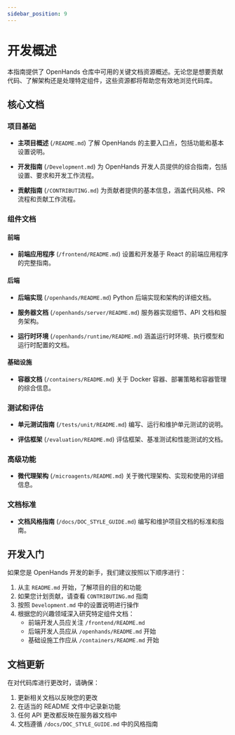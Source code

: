 ```yaml
---
sidebar_position: 9
---
```


# 开发概述

本指南提供了 OpenHands 仓库中可用的关键文档资源概述。无论您是想要贡献代码、了解架构还是处理特定组件，这些资源都将帮助您有效地浏览代码库。

## 核心文档

### 项目基础
- **主项目概述** (`/README.md`)
  了解 OpenHands 的主要入口点，包括功能和基本设置说明。

- **开发指南** (`/Development.md`)
  为 OpenHands 开发人员提供的综合指南，包括设置、要求和开发工作流程。

- **贡献指南** (`/CONTRIBUTING.md`)
  为贡献者提供的基本信息，涵盖代码风格、PR 流程和贡献工作流程。

### 组件文档

#### 前端
- **前端应用程序** (`/frontend/README.md`)
  设置和开发基于 React 的前端应用程序的完整指南。

#### 后端
- **后端实现** (`/openhands/README.md`)
  Python 后端实现和架构的详细文档。

- **服务器文档** (`/openhands/server/README.md`)
  服务器实现细节、API 文档和服务架构。

- **运行时环境** (`/openhands/runtime/README.md`)
  涵盖运行时环境、执行模型和运行时配置的文档。

#### 基础设施
- **容器文档** (`/containers/README.md`)
  关于 Docker 容器、部署策略和容器管理的综合信息。

### 测试和评估
- **单元测试指南** (`/tests/unit/README.md`)
  编写、运行和维护单元测试的说明。

- **评估框架** (`/evaluation/README.md`)
  评估框架、基准测试和性能测试的文档。

### 高级功能
- **微代理架构** (`/microagents/README.md`)
  关于微代理架构、实现和使用的详细信息。

### 文档标准
- **文档风格指南** (`/docs/DOC_STYLE_GUIDE.md`)
  编写和维护项目文档的标准和指南。

## 开发入门

如果您是 OpenHands 开发的新手，我们建议按照以下顺序进行：

1. 从主 `README.md` 开始，了解项目的目的和功能
2. 如果您计划贡献，请查看 `CONTRIBUTING.md` 指南
3. 按照 `Development.md` 中的设置说明进行操作
4. 根据您的兴趣领域深入研究特定组件文档：
   - 前端开发人员应关注 `/frontend/README.md`
   - 后端开发人员应从 `/openhands/README.md` 开始
   - 基础设施工作应从 `/containers/README.md` 开始

## 文档更新

在对代码库进行更改时，请确保：
1. 更新相关文档以反映您的更改
2. 在适当的 README 文件中记录新功能
3. 任何 API 更改都反映在服务器文档中
4. 文档遵循 `/docs/DOC_STYLE_GUIDE.md` 中的风格指南

